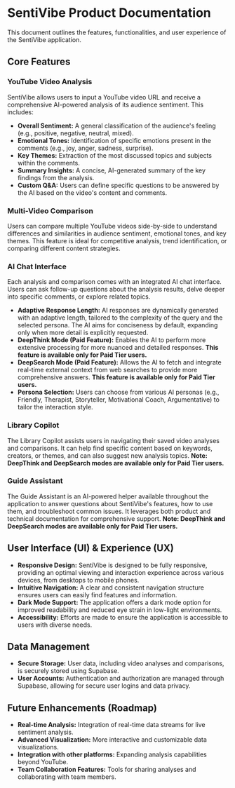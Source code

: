 # SentiVibe Product Documentation

This document outlines the features, functionalities, and user experience of the SentiVibe application.

## Core Features

### YouTube Video Analysis
SentiVibe allows users to input a YouTube video URL and receive a comprehensive AI-powered analysis of its audience sentiment. This includes:
- **Overall Sentiment:** A general classification of the audience's feeling (e.g., positive, negative, neutral, mixed).
- **Emotional Tones:** Identification of specific emotions present in the comments (e.g., joy, anger, sadness, surprise).
- **Key Themes:** Extraction of the most discussed topics and subjects within the comments.
- **Summary Insights:** A concise, AI-generated summary of the key findings from the analysis.
- **Custom Q&A:** Users can define specific questions to be answered by the AI based on the video's content and comments.

### Multi-Video Comparison
Users can compare multiple YouTube videos side-by-side to understand differences and similarities in audience sentiment, emotional tones, and key themes. This feature is ideal for competitive analysis, trend identification, or comparing different content strategies.

### AI Chat Interface
Each analysis and comparison comes with an integrated AI chat interface. Users can ask follow-up questions about the analysis results, delve deeper into specific comments, or explore related topics.
- **Adaptive Response Length:** AI responses are dynamically generated with an adaptive length, tailored to the complexity of the query and the selected persona. The AI aims for conciseness by default, expanding only when more detail is explicitly requested.
- **DeepThink Mode (Paid Feature):** Enables the AI to perform more extensive processing for more nuanced and detailed responses. **This feature is available only for Paid Tier users.**
- **DeepSearch Mode (Paid Feature):** Allows the AI to fetch and integrate real-time external context from web searches to provide more comprehensive answers. **This feature is available only for Paid Tier users.**
- **Persona Selection:** Users can choose from various AI personas (e.g., Friendly, Therapist, Storyteller, Motivational Coach, Argumentative) to tailor the interaction style.

### Library Copilot
The Library Copilot assists users in navigating their saved video analyses and comparisons. It can help find specific content based on keywords, creators, or themes, and can also suggest new analysis topics. **Note: DeepThink and DeepSearch modes are available only for Paid Tier users.**

### Guide Assistant
The Guide Assistant is an AI-powered helper available throughout the application to answer questions about SentiVibe's features, how to use them, and troubleshoot common issues. It leverages both product and technical documentation for comprehensive support. **Note: DeepThink and DeepSearch modes are available only for Paid Tier users.**

## User Interface (UI) & Experience (UX)

- **Responsive Design:** SentiVibe is designed to be fully responsive, providing an optimal viewing and interaction experience across various devices, from desktops to mobile phones.
- **Intuitive Navigation:** A clear and consistent navigation structure ensures users can easily find features and information.
- **Dark Mode Support:** The application offers a dark mode option for improved readability and reduced eye strain in low-light environments.
- **Accessibility:** Efforts are made to ensure the application is accessible to users with diverse needs.

## Data Management

- **Secure Storage:** User data, including video analyses and comparisons, is securely stored using Supabase.
- **User Accounts:** Authentication and authorization are managed through Supabase, allowing for secure user logins and data privacy.

## Future Enhancements (Roadmap)

- **Real-time Analysis:** Integration of real-time data streams for live sentiment analysis.
- **Advanced Visualization:** More interactive and customizable data visualizations.
- **Integration with other platforms:** Expanding analysis capabilities beyond YouTube.
- **Team Collaboration Features:** Tools for sharing analyses and collaborating with team members.